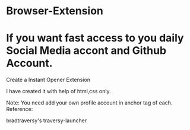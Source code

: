 # Browser-Extension

# If you want fast access to you daily Social Media accont and Github Account.

Create a Instant Opener Extension

I have created it with help of html,css only.

Note: You need add your own profile account in anchor tag of each.
Reference:

bradtraversy's traversy-launcher
